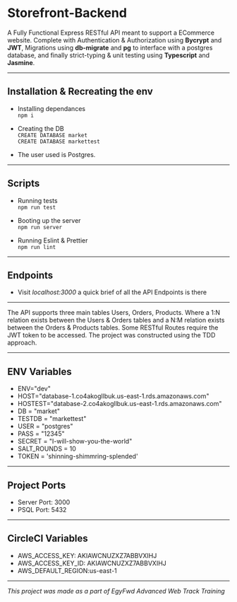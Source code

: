 # Storefront-Backend

A Fully Functional Express RESTful API meant to support a ECommerce website. Complete with Authentication & Authorization using **Bycrypt** and **JWT**, Migrations using **db-migrate** and **pg** to interface with a postgres database, and finally strict-typing & unit testing using **Typescript** and **Jasmine**.

---

## Installation & Recreating the env

- Installing dependances <br />
    `npm i`

- Creating the DB <br>
    `CREATE DATABASE market` <br>
    `CREATE DATABASE markettest`

- The user used is Postgres.

---

## Scripts

- Running tests <br />
 `npm run test`

- Booting up the server <br />
`npm run server`

- Running Eslint & Prettier <br />
`npm run lint`

---

## Endpoints

- Visit *localhost:3000* a quick brief of all the API Endpoints is there

---

The API supports three main tables Users, Orders, Products. Where a 1:N relation exists between the Users & Orders tables and a N:M relation exists between the Orders & Products tables. Some RESTful Routes require the JWT token to be accessed. The project was constructed using the TDD approach. 

---

## ENV Variables

- ENV="dev"
- HOST="database-1.co4akogllbuk.us-east-1.rds.amazonaws.com"
- HOSTEST="database-2.co4akogllbuk.us-east-1.rds.amazonaws.com"
- DB = "market"
- TESTDB = "markettest"
- USER = "postgres"
- PASS = "12345"
- SECRET = "I-will-show-you-the-world"
- SALT_ROUNDS = 10
- TOKEN = 'shinning-shimmring-splended'

---

## Project Ports

- Server Port: 3000
- PSQL Port: 5432

---

## CircleCI Variables

- AWS_ACCESS_KEY: AKIAWCNUZXZ7ABBVXIHJ
- AWS_ACCESS_KEY_ID: AKIAWCNUZXZ7ABBVXIHJ
- AWS_DEFAULT_REGION:us-east-1

---

*This project was made as a part of EgyFwd Advanced Web Track Training*
